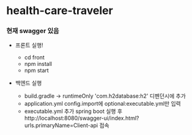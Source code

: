 # health-care-traveler

### 현재 swagger 있음

* 프론트 실행!
  - cd front
  - npm install
  - npm start
  
* 백엔드 실행
  - build.gradle -> runtimeOnly 'com.h2database:h2' 디펜던시에 추가
  - application.yml config.import에 optional:executable.yml만 입력
  - executable.yml 추가
 spring boot 실행 후 http://localhost:8080/swagger-ui/index.html?urls.primaryName=Client-api 접속
